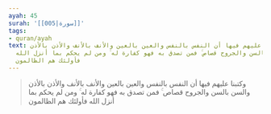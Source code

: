 ```yaml
---
ayah: 45
surah: '[[005|سورة]]'
tags:
- quran/ayah
text: وكتبنا عليهم فيها أن النفس بالنفس والعين بالعين والأنف بالأنف والأذن بالأذن
  والسن بالسن والجروح قصاص ۚ فمن تصدق به فهو كفارة له ۚ ومن لم يحكم بما أنزل الله
  فأولئك هم الظالمون
---
```

> وكتبنا عليهم فيها أن النفس بالنفس والعين بالعين والأنف بالأنف والأذن بالأذن والسن بالسن والجروح قصاص ۚ فمن تصدق به فهو كفارة له ۚ ومن لم يحكم بما أنزل الله فأولئك هم الظالمون
